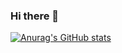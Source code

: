 ### Hi there 👋

[![Anurag's GitHub stats](https://github-readme-stats.vercel.app/api?username=mcbilla&show_icons=true&theme=buefy)](https://github.com/anuraghazra/github-readme-stats)
